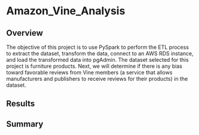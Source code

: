 # Amazon_Vine_Analysis
## Overview
The objective of this project is to use PySpark to perform the ETL process to extract the dataset, transform the data, connect to an AWS RDS instance, and load the transformed data into pgAdmin. The dataset selected for this project is furniture products. Next, we will determine if there is any bias toward favorable reviews from Vine members (a service that allows manufacturers and publishers to receive reviews for their products) in the dataset.
## Results
## Summary
